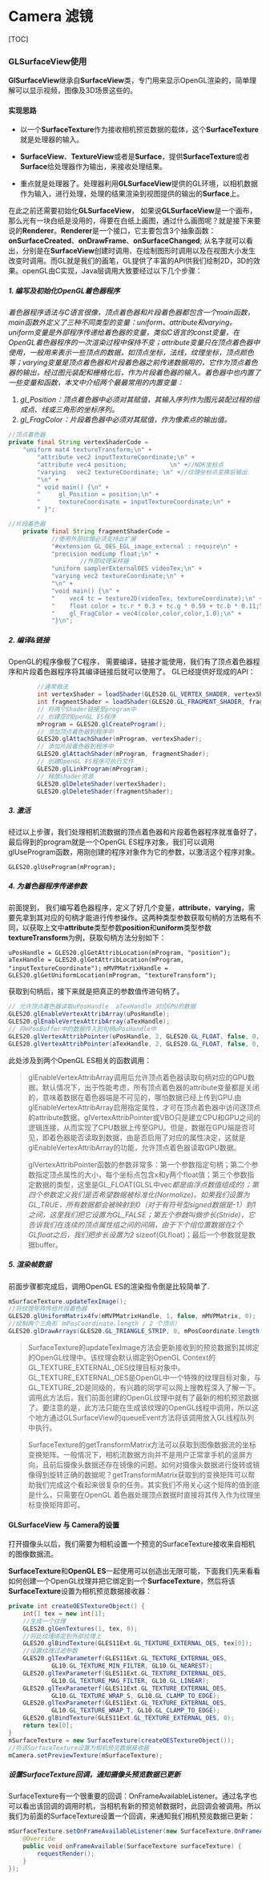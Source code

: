 # Camera 滤镜

[TOC]



### GLSurfaceView使用

**GlSurfaceView**继承自**SurfaceView**类，专门用来显示OpenGL渲染的，简单理解可以显示视频，图像及3D场景这些的。

#### 实现思路

* 以一个**SurfaceTexture**作为接收相机预览数据的载体，这个**SurfaceTexture**就是处理器的输入。

* **SurfaceView**、**TextureView**或者是**Surface**，提供**SurfaceTexture**或者**Surface**给处理器作为输出，来接收处理结果。
* 重点就是处理器了。处理器利用**GLSurfaceView**提供的GL环境，以相机数据作为输入，进行处理，处理的结果渲染到视图提供的输出的**Surface**上。

在此之前还需要初始化**GLSurfaceView**， 如果说**GLSurfaceView**是一个画布，那么光有一块白纸是没用的，得要在白纸上画图，通过什么画图呢？就是接下来要说的**Renderer**。**Renderer**是一个接口，它主要包含3个抽象函数：**onSurfaceCreated**、**onDrawFrame**、**onSurfaceChanged**; 从名字就可以看出，分别是在**SurfaceView**创建时调用、在绘制图形时调用以及在视图大小发生改变时调用。而GL就是我们的画笔，GL提供了丰富的API供我们绘制2D，3D的效果。openGL由C实现，Java层调用大致要经过以下几个步骤：

##### 1. 编写及初始化OpenGL着色器程序

*着色器程序语法与C语言很像，顶点着色器和片段着色器都包含一个main函数，main函数外定义了三种不同类型的变量：uniform、attribute和varying。uniform变量是外部程序传递给着色器的变量，类似C语言的const变量，在OpenGL着色器程序的一次渲染过程中保持不变；attribute变量只在顶点着色器中使用，一般用来表示一些顶点的数据，如顶点坐标，法线，纹理坐标，顶点颜色等；varying变量是顶点着色器和片段着色器之前传递数据用的，它作为顶点着色器的输出，经过图元装配和栅格化后，作为片段着色器的输入。着色器中也内置了一些变量和函数，本文中介绍两个最最常用的内置变量：*

1. *gl_Position：顶点着色器中必须对其赋值，其输入序列作为图元装配过程的组成点、线或三角形的坐标序列。*
2. *gl_FragColor：片段着色器中必须对其赋值，作为像素点的输出值。*

```java
//顶点着色器
private final String vertexShaderCode = 
    "uniform mat4 textureTransform;\n" +
        "attribute vec2 inputTextureCoordinate;\n" +
        "attribute vec4 position;            \n" +//NDK坐标点
        "varying   vec2 textureCoordinate; \n" +//纹理坐标点变换后输出
        "\n" +
        " void main() {\n" +
        "     gl_Position = position;\n" +
        "     textureCoordinate = inputTextureCoordinate;\n" +
        " }";
```

```java
//片段着色器
    private final String fragmentShaderCode =
            //使用外部纹理必须支持此扩展
            "#extension GL_OES_EGL_image_external : require\n" +
            "precision mediump float;\n" +
                    //外部纹理采样器
            "uniform samplerExternalOES videoTex;\n" +
            "varying vec2 textureCoordinate;\n" +
            "\n" +
            "void main() {\n" +
            "    vec4 tc = texture2D(videoTex, textureCoordinate);\n" +
            "    float color = tc.r * 0.3 + tc.g * 0.59 + tc.b * 0.11;\n" +  //所有视图修改成黑白
            "    gl_FragColor = vec4(color,color,color,1.0);\n" +
            "}\n";
```

##### 2. 编译&链接

OpenGL的程序像极了C程序， 需要编译，链接才能使用，我们有了顶点着色器程序和片段着色器程序将其编译链接后就可以使用了。
GL已经提供好现成的API：  

```java
        //通常做法
        int vertexShader = loadShader(GLES20.GL_VERTEX_SHADER, vertexShaderCode);
        int fragmentShader = loadShader(GLES20.GL_FRAGMENT_SHADER, fragmentShaderCode);
        // 将两个Shader链接至program中
        // 创建空的OpenGL ES程序
        mProgram = GLES20.glCreateProgram();
        // 添加顶点着色器到程序中
        GLES20.glAttachShader(mProgram, vertexShader);
        // 添加片段着色器到程序中
        GLES20.glAttachShader(mProgram, fragmentShader);
        // 创建OpenGL ES程序可执行文件
        GLES20.glLinkProgram(mProgram);
        // 释放shader资源
        GLES20.glDeleteShader(vertexShader);
        GLES20.glDeleteShader(fragmentShader);
```

##### 3. 激活

经过以上步骤，我们处理相机流数据的顶点着色器和片段着色器程序就准备好了，最后得到的program就是一个OpenGL ES程序对象，我们可以调用glUseProgram函数，用刚创建的程序对象作为它的参数，以激活这个程序对象。

`
GLES20.glUseProgram(mProgram);
`

##### 4. 为着色器程序传递参数

前面提到， 我们编写着色器程序，定义了好几个变量，**attribute**，**varying**，需要先拿到其对应的句柄才能进行传参操作。这两种类型参数获取句柄的方法略有不同，以获取上文中**attribute**类型参数**position**和**uniform**类型参数**textureTransform**为例，获取句柄方法分别如下：

`uPosHandle = GLES20.glGetAttribLocation(mProgram, "position");`
`aTexHandle = GLES20.glGetAttribLocation(mProgram, "inputTextureCoordinate");`
`mMVPMatrixHandle = GLES20.glGetUniformLocation(mProgram, "textureTransform");`

获取到句柄后，接下来就是把真正的参数值传进句柄了。

```java
// 允许顶点着色器读取uPosHandle  aTexHandle 对应GPU的数据
GLES20.glEnableVertexAttribArray(uPosHandle);
GLES20.glEnableVertexAttribArray(aTexHandle);
// 将mPosBuffer中的数据传入到句柄uPosHandle中
GLES20.glVertexAttribPointer(uPosHandle, 2, GLES20.GL_FLOAT, false, 0, mPosBuffer);
GLES20.glVertexAttribPointer(aTexHandle, 2, GLES20.GL_FLOAT, false, 0, mTexBuffer);
```

此处涉及到两个OpenGL ES相关的函数调用：

> glEnableVertexAttribArray调用后允许顶点着色器读取句柄对应的GPU数据。默认情况下，出于性能考虑，所有顶点着色器的attribute变量都是关闭的，意味着数据在着色器端是不可见的，哪怕数据已经上传到GPU.由glEnableVertexAttribArray启用指定属性，才可在顶点着色器中访问逐顶点的attribute数据。glVertexAttribPointer或VBO只是建立CPU和GPU之间的逻辑连接，从而实现了CPU数据上传至GPU。但是，数据在GPU端是否可见，即着色器能否读取到数据，由是否启用了对应的属性决定，这就是glEnableVertexAttribArray的功能，允许顶点着色器读取GPU数据。
>
> glVertexAttribPointer函数的参数非常多：第一个参数指定句柄；第二个参数指定顶点属性的大小，每个坐标点包含x和y两个float值；第三个参数指定数据的类型，这里是GL_FLOAT(GLSL中vec*都是由浮点数值组成的)；第四个参数定义我们是否希望数据被标准化(Normalize)。如果我们设置为GL_TRUE，所有数据都会被映射到0（对于有符号型signed数据是-1）到1之间，这里我们把它设置为GL_FALSE；第五个参数叫做步长(Stride)，它告诉我们在连续的顶点属性组之间的间隔，由于下个组位置数据在2个GLfloat之后，我们把步长设置为2* sizeof(GLfloat)；最后一个参数就是数据buffer。

##### 5. 渲染帧数据

前面步骤都完成后，调用OpenGL ES的渲染指令倒是比较简单了.

```java
mSurfaceTexture.updateTexImage();
//将纹理矩阵传给片段着色器
GLES20.glUniformMatrix4fv(mMVPMatrixHandle, 1, false, mMVPMatrix, 0);
//绘制两个三角形（mPosCoordinate.length / 2 个顶点）
GLES20.glDrawArrays(GLES20.GL_TRIANGLE_STRIP, 0, mPosCoordinate.length / 2);
```

>SurfaceTexture的updateTexImage方法会更新接收到的预览数据到其绑定的OpenGL纹理中。该纹理会默认绑定到OpenGL Context的GL_TEXTURE_EXTERNAL_OES纹理目标对象中。GL_TEXTURE_EXTERNAL_OES是OpenGL中一个特殊的纹理目标对象，与GL_TEXTURE_2D是同级的，有兴趣的同学可以网上搜教程深入了解一下。调用此方法后，我们前面创建的OpenGL纹理中就有了最新的相机预览数据了。要注意的是，此方法只能在生成该纹理的OpenGL线程中调用，所以这个地方通过GLSurfaceView的queueEvent方法将该调用放入GL线程队列中执行。

>SurfaceTexture的getTransformMatrix方法可以获取到图像数据流的坐标变换矩阵。一般情况下，相机流数据方向并不是用户正常拿手机的竖屏方向，且前后摄像头数据还存在镜像的问题。如何对摄像头数据进行旋转或镜像得到旋转正确的数据呢？getTransformMatrix获取到的变换矩阵可以帮助我们完成这个看起来很复杂的任务。其实我们不用关心这个矩阵的值到底是什么，只需要在OpenGL 着色器处理顶点数据时直接将其传入作为纹理坐标变换矩阵即可。



#### GLSurfaceView 与 Camera的设置

打开摄像头以后，我们需要为相机设置一个预览的SurfaceTexture接收来自相机的图像数据流。

**SurfaceTexture**和**OpenGL ES**一起使用可以创造出无限可能，下面我们先来看看如何创建一个OpenGL纹理并把它绑定到一个**SurfaceTexture**，然后将该**SurfaceTexture**设置为相机预览数据接收器：

```java
private int createOESTextureObject() {
    int[] tex = new int[1];
    //生成一个纹理
    GLES20.glGenTextures(1, tex, 0);
    //将此纹理绑定到外部纹理上
    GLES20.glBindTexture(GLES11Ext.GL_TEXTURE_EXTERNAL_OES, tex[0]);
    //设置纹理过滤参数
    GLES20.glTexParameterf(GLES11Ext.GL_TEXTURE_EXTERNAL_OES,
            GL10.GL_TEXTURE_MIN_FILTER, GL10.GL_NEAREST);
    GLES20.glTexParameterf(GLES11Ext.GL_TEXTURE_EXTERNAL_OES,
            GL10.GL_TEXTURE_MAG_FILTER, GL10.GL_LINEAR);
    GLES20.glTexParameterf(GLES11Ext.GL_TEXTURE_EXTERNAL_OES,
            GL10.GL_TEXTURE_WRAP_S, GL10.GL_CLAMP_TO_EDGE);
    GLES20.glTexParameterf(GLES11Ext.GL_TEXTURE_EXTERNAL_OES,
            GL10.GL_TEXTURE_WRAP_T, GL10.GL_CLAMP_TO_EDGE);
    GLES20.glBindTexture(GLES11Ext.GL_TEXTURE_EXTERNAL_OES, 0);
    return tex[0];
}
mSurfaceTexture = new SurfaceTexture(createOESTextureObject());
//将该SurfaceTexture设置为相机预览数据接收器
mCamera.setPreviewTexture(mSurfaceTexture);
```



##### 设置SurfaceTexture回调，通知摄像头预览数据已更新

SurfaceTexture有一个很重要的回调：OnFrameAvailableListener。通过名字也可以看出该回调的调用时机，当相机有新的预览帧数据时，此回调会被调用。所以我们为前面的SurfaceTexture设置一个回调，来通知我们相机预览数据已更新：

```java
mSurfaceTexture.setOnFrameAvailableListener(new SurfaceTexture.OnFrameAvailableListener() {
    @Override
    public void onFrameAvailable(SurfaceTexture surfaceTexture) {
        requestRender();
    }
});
```





